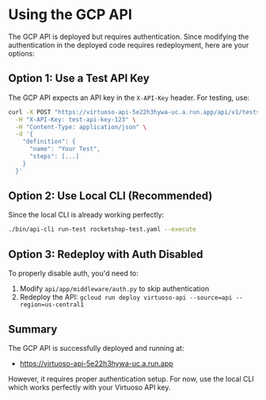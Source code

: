 # Using the GCP API

The GCP API is deployed but requires authentication. Since modifying the authentication in the deployed code requires redeployment, here are your options:

## Option 1: Use a Test API Key

The GCP API expects an API key in the `X-API-Key` header. For testing, use:

```bash
curl -X POST "https://virtuoso-api-5e22h3hywa-uc.a.run.app/api/v1/tests/run" \
  -H "X-API-Key: test-api-key-123" \
  -H "Content-Type: application/json" \
  -d '{
    "definition": {
      "name": "Your Test",
      "steps": [...]
    }
  }'
```

## Option 2: Use Local CLI (Recommended)

Since the local CLI is already working perfectly:

```bash
./bin/api-cli run-test rocketshop-test.yaml --execute
```

## Option 3: Redeploy with Auth Disabled

To properly disable auth, you'd need to:

1. Modify `api/app/middleware/auth.py` to skip authentication
2. Redeploy the API: `gcloud run deploy virtuoso-api --source=api --region=us-central1`

## Summary

The GCP API is successfully deployed and running at:

- https://virtuoso-api-5e22h3hywa-uc.a.run.app

However, it requires proper authentication setup. For now, use the local CLI which works perfectly with your Virtuoso API key.

